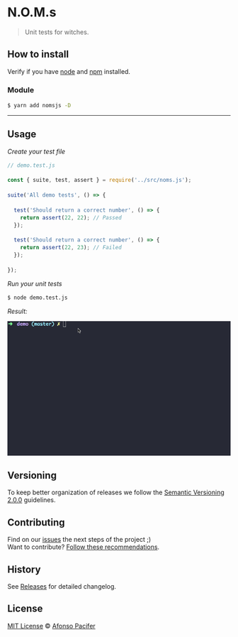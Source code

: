 # N.O.M.s

> Unit tests for witches.

## How to install

Verify if you have [node](http://nodejs.org/) and [npm](https://www.npmjs.org/) installed.

### Module

```sh
$ yarn add nomsjs -D
```

<hr>

## Usage

*Create your test file*

```js
// demo.test.js

const { suite, test, assert } = require('../src/noms.js');

suite('All demo tests', () => {

  test('Should return a correct number', () => {
    return assert(22, 22); // Passed
  });

  test('Should return a correct number', () => {
    return assert(22, 23); // Failed
  });

});
```

*Run your unit tests*

```sh
$ node demo.test.js
```

*Result:*

![Test Results](demo/cli-demo.gif)

## Versioning

To keep better organization of releases we follow the [Semantic Versioning 2.0.0](http://semver.org/) guidelines.

## Contributing

Find on our [issues](https://github.com/afonsopacifer/nomsjs/issues/) the next steps of the project ;)
<br>
Want to contribute? [Follow these recommendations](https://github.com/afonsopacifer/nomsjs/blob/master/CONTRIBUTING.md).

## History

See [Releases](https://github.com/afonsopacifer/nomsjs/releases) for detailed changelog.

## License

[MIT License](https://github.com/afonsopacifer/nomsjs/blob/master/LICENSE.md) © [Afonso Pacifer](https://afonsopacifer.github.io/)
